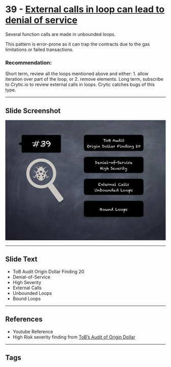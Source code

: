 
# 39 - [External calls in loop can lead to denial of service](./External%20calls%20in%20loop%20can%20lead%20to%20denial%20of%20service.md)

Several function calls are made in unbounded loops. 

This pattern is error-prone as it can trap the contracts due to the gas limitations or failed transactions.

### Recommendation:
Short term, review all the loops mentioned above and either: 
	1. allow iteration over part of the loop, or
	2. remove elements. Long term, subscribe to Crytic.io to review external calls in loops. Crytic catches bugs of this type.
___
## Slide Screenshot
![039.png](../../images/7.%20Audit%20Findings%20101/039.png)
___
## Slide Text
- ToB Audit Origin Dollar Finding 20
- Denial-of-Service
- High Severity
- External Calls
- Unbounded Loops
- Bound Loops
___
## References
- Youtube Reference
- High Risk severity finding from [ToB’s Audit of Origin Dollar](https://github.com/trailofbits/publications/blob/master/reviews/OriginDollar.pdf)
___
## Tags

